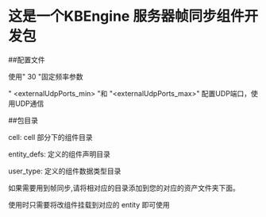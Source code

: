 这是一个KBEngine 服务器帧同步组件开发包
========

##配置文件

使用" <gameUpdateHertz> 30 </gameUpdateHertz>  "固定频率参数
	
"<baseapp>  <externalUdpPorts_min> "和 "<externalUdpPorts_max>" 配置UDP端口，使用UDP通信


##包目录

cell: cell 部分下的组件目录 

entity_defs: 定义的组件声明目录

user_type: 定义的组件数据类型目录


如果需要用到帧同步,请将相对应的目录添加到您的对应的资产文件夹下面。

使用时只需要将改组件挂载到对应的 entity 即可使用
